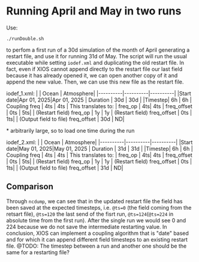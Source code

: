 # Running April and May in two runs

Use:
```
./runDouble.sh
```
to perfom a first run of a 30d simulation of the month of April generating a restart file, and use it for running 31d of May. The script will run the usual executable while setting `iodef.xml` and duplicating the old restart file. In fact, even if XIOS cannot append directly to the restart file our last field because it has already opened it, we can open another copy of it and append the new value. Then, we can use this new file as the restart file. 

iodef_1.xml:
|  | Ocean | Atmosphere|
|----------|----------|----------|
|Start date|Apr 01, 2025|Apr 01, 2025 
| Duration  |  30d       | 30d         |
|Timestep| 6h | 6h
| Coupling freq          | 4ts          | 4ts         |
This translates to:
| freq_op | 4ts| 4ts
| freq_offset | 0ts | 5ts|
| (Restart field) freq_op | 1y | 1y
| (Restart field) freq_offset | 0ts | 1ts|
| (Output field to file) freq_offset | 30d | ND|

\* arbitrarily large, so to load one time during the run

iodef_2.xml:
|  | Ocean | Atmosphere|
|----------|----------|----------|
|Start date|May 01, 2025|May 01, 2025 
| Duration  |  31d       | 31d         |
|Timestep| 6h | 6h
| Coupling freq          | 4ts          | 4ts         |
This translates to:
| freq_op | 4ts| 4ts
| freq_offset | 0ts | 5ts|
| (Restart field) freq_op | 1y | 1y
| (Restart field) freq_offset | 0ts | 1ts|
| (Output field to file) freq_offset | 31d | ND|

## Comparison
Through `ncdump`, we can see that in the updated restart file the field has been saved at the expected timesteps, i.e. `@ts=0` (the field coming from the retsart file), `@ts=120` the last send of the fisrt run, `@ts=124`(`@ts=224` in absolute time from the first run). After the single run we would see 0 and 224 because we do not save the intermediate restarting value. In conclusion, XIOS can implement a coupling algorithm that is "date" based and for which it can append different field timesteps to an existing restart file. 
@TODO: The timestep between a run and another one should be the same for a restarting file? 
